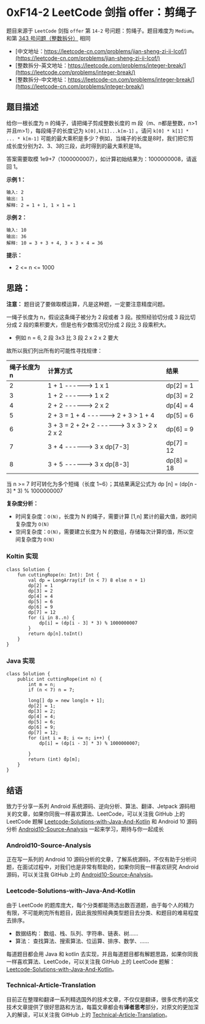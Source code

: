 # 0xF14-2 LeetCode 剑指 offer：剪绳子

题目来源于 `LeetCode` 剑指 `offer` 第 `14-2` 号问题：剪绳子。题目难度为 `Medium`。和第 [343 号问题（整数拆分）](https://leetcode-cn.com/problems/integer-break/) 相同

* [中文地址：https://leetcode-cn.com/problems/jian-sheng-zi-ii-lcof/](https://leetcode-cn.com/problems/jian-sheng-zi-ii-lcof/)
* [整数拆分-英文地址：https://leetcode.com/problems/integer-break/](https://leetcode.com/problems/integer-break/) 
* [整数拆分-中文地址：https://leetcode-cn.com/problems/integer-break/](https://leetcode-cn.com/problems/integer-break/) 

## 题目描述

给你一根长度为 n 的绳子，请把绳子剪成整数长度的 m 段（m、n都是整数，n>1并且m>1），每段绳子的长度记为 `k[0],k[1]...k[m-1]` 。请问 `k[0] * k[1] * ... * k[m-1]` 可能的最大乘积是多少？例如，当绳子的长度是8时，我们把它剪成长度分别为2、3、3的三段，此时得到的最大乘积是18。

答案需要取模 1e9+7（1000000007），如计算初始结果为：1000000008，请返回 1。

**示例 1：**

```
输入: 2
输出: 1
解释: 2 = 1 + 1, 1 × 1 = 1
```

**示例 2：**

```
输入: 10
输出: 36
解释: 10 = 3 + 3 + 4, 3 × 3 × 4 = 36
```

**提示：**

* 2 <= n <= 1000

## 思路：

**注意：** 题目说了要做取模运算，凡是这种题，一定要注意精度问题。

一绳子长度为 n，假设这条绳子被分为 2 段或者 3 段。按照经验切分成 3 段比切分成 2 段的乘积要大，但是也有少数情况切分成 2 段比 3 段乘积大。

* 例如 n = 6, 2 段 3x3 比 3 段 2 x 2 x 2 要大

故所以我们列出所有的可能性寻找规律：

| 绳子长度为 n | 计算方式 | 结果 |
| :--- | :--- | :--- |
| 2 | 1 + 1 ------> 1 x 1 | dp[2] = 1 |
| 3 | 1 + 2 ------> 1 x 2 | dp[3] = 2 |
| 4 | 2 + 2 ------> 2 x 2 | dp[4] = 4 |
| 5 | 2 + 3 = 1 + 4 ------> 2 + 3 > 1 + 4 | dp[5] = 6 |
| 6 | 3 + 3 = 2 + 2+ 2 ------> 3 x 3 > 2 x 2 x 2 | dp[6] = 9 |
| 7 | 3 + 4 ------> 3 x dp[7-3] | dp[7] = 12 |
| 8 | 3 + 5 ------> 3 x dp[8-3] | dp[8] = 18 |

当 n >= 7 时可转化为多个短绳（长度 1~6）；其结果满足公式为 dp [n] = (dp[n - 3] * 3) % 1000000007

**复杂度分析：**

* 时间复杂度：`O(N)`，长度为 N 的绳子，需要计算 [1,n] 累计的最大值，故时间复杂度为 `O(N)`
* 空间复杂度：`O(N)`，需要建立长度为 N 的数组，存储每次计算的值，所以空间复杂度为 `O(N)`

### Koltin 实现

```
class Solution {
    fun cuttingRope(n: Int): Int {
        val dp = LongArray(if (n < 7) 8 else n + 1)
        dp[2] = 1
        dp[3] = 2
        dp[4] = 4
        dp[5] = 6
        dp[6] = 9
        dp[7] = 12
        for (i in 8..n) {
            dp[i] = (dp[i - 3] * 3) % 1000000007
        }
        return dp[n].toInt()
    }
}
```

### Java 实现

```
class Solution {
    public int cuttingRope(int n) {
        int m = n;
        if (n < 7) n = 7;

        long[] dp = new long[n + 1];
        dp[2] = 1;
        dp[3] = 2;
        dp[4] = 4;
        dp[5] = 6;
        dp[6] = 9;
        dp[7] = 12;
        for (int i = 8; i <= n; i++) {
            dp[i] = (dp[i - 3] * 3) % 1000000007;

        }
        return (int) dp[m];
    }
}
```

## 结语

致力于分享一系列 Android 系统源码、逆向分析、算法、翻译、Jetpack  源码相关的文章，如果你同我一样喜欢算法、LeetCode，可以关注我 GitHub 上的 LeetCode 题解 [Leetcode-Solutions-with-Java-And-Kotlin](https://github.com/hi-dhl/Leetcode-Solutions-with-Java-And-Kotlin) 和  Android 10 源码分析 [Android10-Source-Analysis](https://github.com/hi-dhl/Android10-Source-Analysis) 一起来学习，期待与你一起成长


### Android10-Source-Analysis

正在写一系列的 Android 10 源码分析的文章，了解系统源码，不仅有助于分析问题，在面试过程中，对我们也是非常有帮助的，如果你同我一样喜欢研究 Android 源码，可以关注我 GitHub 上的 [Android10-Source-Analysis](https://github.com/hi-dhl/Android10-Source-Analysis)。

### Leetcode-Solutions-with-Java-And-Kotlin

由于 LeetCode 的题库庞大，每个分类都能筛选出数百道题，由于每个人的精力有限，不可能刷完所有题目，因此我按照经典类型题目去分类、和题目的难易程度去排序。

* 数据结构： 数组、栈、队列、字符串、链表、树……
* 算法： 查找算法、搜索算法、位运算、排序、数学、……

每道题目都会用 Java 和 kotlin 去实现，并且每道题目都有解题思路，如果你同我一样喜欢算法、LeetCode，可以关注我 GitHub 上的 LeetCode 题解：[Leetcode-Solutions-with-Java-And-Kotlin](https://github.com/hi-dhl/Leetcode-Solutions-with-Java-And-Kotlin)。

### Technical-Article-Translation

目前正在整理和翻译一系列精选国外的技术文章，不仅仅是翻译，很多优秀的英文技术文章提供了很好思路和方法，每篇文章都会有**译者思考**部分，对原文的更加深入的解读，可以关注我 GitHub 上的 [Technical-Article-Translation](https://github.com/hi-dhl/Technical-Article-Translation)。

